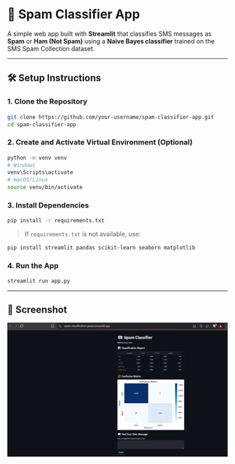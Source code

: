 # 📧 Spam Classifier App

A simple web app built with **Streamlit** that classifies SMS messages as **Spam** or **Ham (Not Spam)** using a **Naive Bayes classifier** trained on the SMS Spam Collection dataset.

---

## 🛠️ Setup Instructions

### 1. Clone the Repository

```bash
git clone https://github.com/your-username/spam-classifier-app.git
cd spam-classifier-app
```

### 2. Create and Activate Virtual Environment (Optional)

```bash
python -m venv venv
# Windows
venv\Scripts\activate
# macOS/Linux
source venv/bin/activate
```

### 3. Install Dependencies

```bash
pip install -r requirements.txt
```

> If `requirements.txt` is not available, use:

```bash
pip install streamlit pandas scikit-learn seaborn matplotlib
```

### 4. Run the App

```bash
streamlit run app.py
```

---

## 🗼️ Screenshot

![App Screenshot](screenshots/spam-classifier-ui.png)
